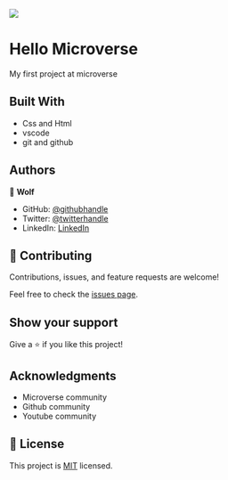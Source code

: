 ![](https://img.shields.io/badge/Microverse-blueviolet)

# Hello Microverse

My first project at microverse


## Built With

- Css and Html
- vscode
- git and github



## Authors

👤 **Wolf**

- GitHub: [@githubhandle](https://github.com/Wolfmikerson)
- Twitter: [@twitterhandle](https://twitter.com/wolfmikerson)
- LinkedIn: [LinkedIn](https://www.linkedin.com/in/wolf-m-jacques-27a38612a/)

## 🤝 Contributing

Contributions, issues, and feature requests are welcome!

Feel free to check the [issues page](../../issues/).

## Show your support

Give a ⭐️ if you like this project!

## Acknowledgments

- Microverse community
- Github community
- Youtube community

## 📝 License

This project is [MIT](./https://choosealicense.com/licenses/mit/) licensed.
